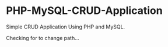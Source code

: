 # PHP-MySQL-CRUD-Application
Simple CRUD Application Using PHP and MySQL.


Checking for to change path...
